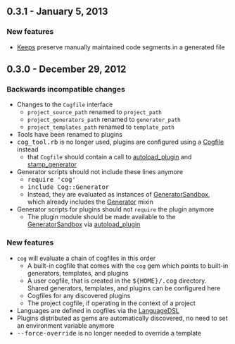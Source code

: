 ## 0.3.1 - January 5, 2013

### New features

- [Keeps][] preserve manually maintained code segments in a generated file

## 0.3.0 - December 29, 2012

### Backwards incompatible changes

- Changes to the `Cogfile` interface
  * `project_source_path` renamed to `project_path`
  * `project_generators_path` renamed to `generator_path`
  * `project_templates_path` renamed to `template_path`
- Tools have been renamed to plugins
- <tt>cog_tool.rb</tt> is no longer used, plugins are configured using a [Cogfile][] instead
  * that `Cogfile` should contain a call to [autoload_plugin][] and [stamp_generator][]
- Generator scripts should not include these lines anymore
  * <tt>require 'cog'</tt>
  * <tt>include Cog::Generator</tt>
  * Instead, they are evaluated as instances of [GeneratorSandbox][], which already includes the [Generator][] mixin
- Generator scripts for plugins should not `require` the plugin anymore
  * The plugin module should be made available to the [GeneratorSandbox][] via [autoload_plugin][]
  
### New features

- `cog` will evaluate a chain of cogfiles in this order
  * A built-in cogfile that comes with the `cog` gem which points to built-in generators, templates, and plugins
  * A user cogfile, that is created in the <tt>${HOME}/.cog</tt> directory. Shared generators, templates, and plugins can be configured here
  * Cogfiles for any discovered plugins
  * The project cogfile, if operating in the context of a project
- Languages are defined in cogfiles via the [LanguageDSL][]
- Plugins distributed as gems are automatically discovered, no need to set an environment variable anymore
- <tt>--force-override</tt> is no longer needed to override a template

[gem]:https://rubygems.org/gems/cog
[docs]:http://ktonon.github.com/cog/frames.html
[changelog]:https://github.com/ktonon/cog/blob/master/CHANGELOG.md
[ERB]:http://www.stuartellis.eu/articles/erb/
[DSL]:http://jroller.com/rolsen/entry/building_a_dsl_in_ruby

[Cogfile]:http://ktonon.github.com/cog/Cog/DSL/Cogfile.html
[Generator]:http://ktonon.github.com/cog/Cog/Generator.html
[GeneratorSandbox]:http://ktonon.github.com/cog/Cog/GeneratorSandbox.html
[LanguageDSL]:http://ktonon.github.com/cog/Cog/DSL/LanguageDSL.html
[Keeps]:https://github.com/ktonon/cog#keeps

[autoload_plugin]:http://ktonon.github.com/cog/Cog/DSL/Cogfile.html#autoload_plugin-instance_method
[comment]:http://ktonon.github.com/cog/Cog/Generator/Filters.html#comment-instance_method
[embed]:http://ktonon.github.com/cog/Cog/Generator.html#embed-instance_method
[generator_path]:http://ktonon.github.com/cog/Cog/Config.html#generator_path-instance_method
[plugin_path]:http://ktonon.github.com/cog/Cog/Config.html#plugin_path-instance_method
[project_path]:http://ktonon.github.com/cog/Cog/Config/ProjectConfig.html#project_path-instance_method
[project_plugin_path]:http://ktonon.github.com/cog/Cog/Config/ProjectConfig.html#project_plugin_path-instance_method
[stamp]:http://ktonon.github.com/cog/Cog/Generator.html#method-i-stamp
[stamp_generator]:http://ktonon.github.com/cog/Cog/DSL/Cogfile.html#stamp_generator-instance_method
[template_path]:http://ktonon.github.com/cog/Cog/Config.html#template_path-instance_method
[warning]:http://ktonon.github.com/cog/Cog/Generator/LanguageMethods.html#warning-instance_method
